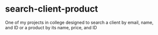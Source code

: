 # search-client-product
One of my projects in college designed to search a client by email, name, and ID or a product by its name, price, and ID

